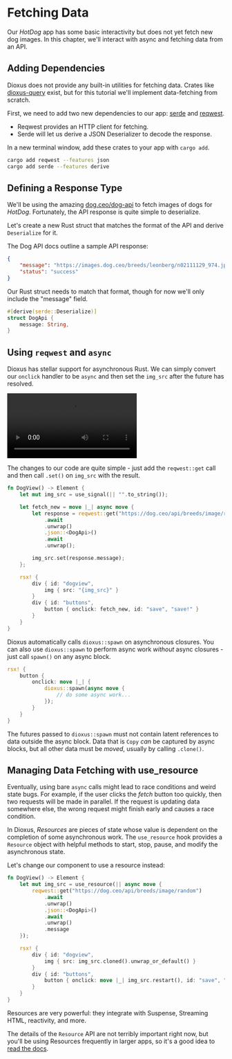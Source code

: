# Fetching Data

Our *HotDog* app has some basic interactivity but does not yet fetch new dog images. In this chapter, we'll interact with async and fetching data from an API.

## Adding Dependencies

Dioxus does not provide any built-in utilities for fetching data. Crates like [dioxus-query](https://github.com/marc2332/dioxus-query) exist, but for this tutorial we'll implement data-fetching from scratch.

First, we need to add two new dependencies to our app: [serde](https://crates.io/crates/serde) and [reqwest](https://crates.io/crates/reqwest).

- Reqwest provides an HTTP client for fetching.
- Serde will let us derive a JSON Deserializer to decode the response.

In a new terminal window, add these crates to your app with `cargo add`.

```bash
cargo add reqwest --features json
cargo add serde --features derive
```

## Defining a Response Type

We'll be using the amazing [dog.ceo/dog-api](https://dog.ceo/dog-api/) to fetch images of dogs for *HotDog*. Fortunately, the API response is quite simple to deserialize.

Let's create a new Rust struct that matches the format of the API and derive `Deserialize` for it.

The Dog API docs outline a sample API response:
```json
{
    "message": "https://images.dog.ceo/breeds/leonberg/n02111129_974.jpg",
    "status": "success"
}
```

Our Rust struct needs to match that format, though for now we'll only include the "message" field.
```rust
#[derive(serde::Deserialize)]
struct DogApi {
	message: String,
}
```

## Using `reqwest` and `async`

Dioxus has stellar support for asynchronous Rust. We can simply convert our `onclick` handler to be `async` and then set the `img_src` after the future has resolved.

![Dog Fetching](/assets/06_docs/fetch-dog.mp4)

The changes to our code are quite simple - just add the `reqwest::get` call and then call `.set()` on `img_src` with the result.

```rust
fn DogView() -> Element {
    let mut img_src = use_signal(|| "".to_string());

    let fetch_new = move |_| async move {
        let response = reqwest::get("https://dog.ceo/api/breeds/image/random")
            .await
            .unwrap()
            .json::<DogApi>()
            .await
			.unwrap();

        img_src.set(response.message);
    };

    rsx! {
        div { id: "dogview",
            img { src: "{img_src}" }
        }
        div { id: "buttons",
            button { onclick: fetch_new, id: "save", "save!" }
        }
    }
}
```

Dioxus automatically calls `dioxus::spawn` on asynchronous closures. You can also use `dioxus::spawn` to perform async work *without* async closures - just call `spawn()` on any async block.

```rust
rsx! {
    button {
        onclick: move |_| {
            dioxus::spawn(async move {
                // do some async work...
            });
        }
    }
}
```

The futures passed to `dioxus::spawn` must not contain latent references to data outside the async block. Data that is `Copy` *can* be captured by async blocks, but all other data must be *moved*, usually by calling `.clone()`.

## Managing Data Fetching with use_resource

Eventually, using bare `async` calls might lead to race conditions and weird state bugs. For example, if the user clicks the *fetch* button too quickly, then two requests will be made in parallel. If the request is updating data somewhere else, the wrong request might finish early and causes a race condition.

In Dioxus, *Resources* are pieces of state whose value is dependent on the completion of some asynchronous work. The `use_resource` hook provides a `Resource` object with helpful methods to start, stop, pause, and modify the asynchronous state.

Let's change our component to use a resource instead:

```rust
fn DogView() -> Element {
    let mut img_src = use_resource(|| async move {
        reqwest::get("https://dog.ceo/api/breeds/image/random")
            .await
            .unwrap()
            .json::<DogApi>()
            .await
            .unwrap()
            .message
    });

    rsx! {
        div { id: "dogview",
            img { src: img_src.cloned().unwrap_or_default() }
        }
        div { id: "buttons",
            button { onclick: move |_| img_src.restart(), id: "save", "save!" }
        }
    }
}
```

Resources are very powerful: they integrate with Suspense, Streaming HTML, reactivity, and more.

The details of the `Resource` API are not terribly important right now, but you'll be using Resources frequently in larger apps, so it's a good idea to [read the docs](../reference/use_resource.md).
